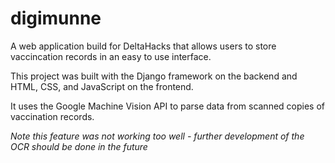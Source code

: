 # digimunne

A web application build for DeltaHacks that allows users to store vaccincation records in an easy to use interface.  

This project was built with the Django framework on the backend and HTML, CSS, and JavaScript on the frontend.  

It uses the Google Machine Vision API to parse data from scanned copies of vaccination records.

*Note this feature was not working too well - further development of the OCR should be done in the future*
